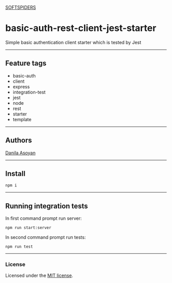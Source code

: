 [SOFTSPIDERS](https://github.com/softspiders/softspiders)

# basic-auth-rest-client-jest-starter

Simple basic authentication client starter which is tested by Jest

---

## Feature tags

- basic-auth
- client
- express
- integration-test
- jest
- node
- rest
- starter
- template

---

## Authors

[Danila Asoyan](https://github.com/Danilkashtan)

---

## Install

```
npm i
```

---

## Running integration tests

In first command prompt run server: 

```
npm run start:server
```

In second command prompt run tests:

```
npm run test
```

---

### License

Licensed under the [MIT license](./LICENSE). 
